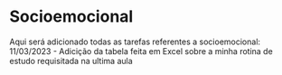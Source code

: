 # Socioemocional
Aqui será adicionado todas as tarefas referentes a socioemocional:
11/03/2023 - Adicição da tabela feita em Excel sobre a minha rotina de estudo requisitada na ultima aula
